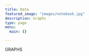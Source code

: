 ```yaml
---
title: Data
featured_image: "images/notebook.jpg"
description: Graphs
type: page
menu:
  main: {}

---
```


GRAPHS